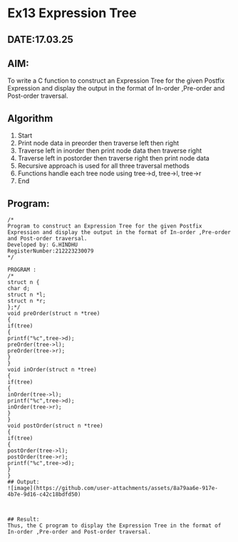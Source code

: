 # Ex13 Expression Tree
## DATE:17.03.25
## AIM:
To write a C function to construct an Expression Tree for the given Postfix Expression and display the output in the format of In-order ,Pre-order and Post-order traversal.

## Algorithm
1. Start 
2. Print node data in preorder then traverse left then right 
3. Traverse left in inorder then print node data then traverse right 
4. Traverse left in postorder then traverse right then print node data 
5. Recursive approach is used for all three traversal methods 
6. Functions handle each tree node using tree->d, tree->l, tree->r 
7. End    

## Program:
```
/*
Program to construct an Expression Tree for the given Postfix Expression and display the output in the format of In-order ,Pre-order and Post-order traversal.
Developed by: G.HINDHU
RegisterNumber:212223230079  
*/
```
```
PROGRAM : 
/* 
struct n { 
char d; 
struct n *l; 
struct n *r; 
};*/ 
void preOrder(struct n *tree) 
{ 
if(tree) 
{ 
printf("%c",tree->d); 
preOrder(tree->l); 
preOrder(tree->r); 
} 
} 
void inOrder(struct n *tree) 
{ 
if(tree) 
{ 
inOrder(tree->l); 
printf("%c",tree->d); 
inOrder(tree->r); 
} 
} 
void postOrder(struct n *tree)
{ 
if(tree) 
{ 
postOrder(tree->l); 
postOrder(tree->r); 
printf("%c",tree->d); 
} 
}
## Output:
![image](https://github.com/user-attachments/assets/8a79aa6e-917e-4b7e-9d16-c42c18bdfd50)



## Result:
Thus, the C program to display the Expression Tree in the format of In-order ,Pre-order and Post-order traversal.
